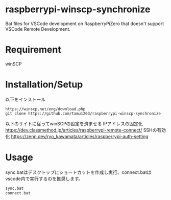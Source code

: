 # raspberrypi-winscp-synchronize
Bat files for VSCode development on RaspberryPiZero that doesn't support VSCode Remote Development.

# Requirement
winSCP

# Installation/Setup
以下をインストール
```
https://winscp.net/eng/download.php
git clone https://github.com/tamu1203/raspberrypi-winscp-synchronize
```
以下のサイトに従ってwinSCPの設定を済ませる
IPアドレスの固定化 https://dev.classmethod.jp/articles/raspberrypi-remote-connect/
SSHの有効化 https://zenn.dev/ryo_kawamata/articles/raspberrypi-auth-setting

# Usage
sync.batはデスクトップにショートカットを作成し実行、connect.batはvscode内で実行するのを推奨します。
```cmd
sync.bat
connect.bat
```

